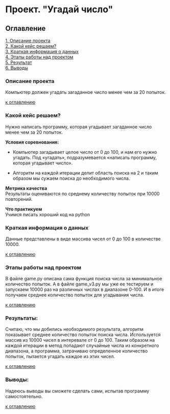 # Проект. "Угадай число"

## Оглавление  
[1. Описание проекта](#описание-проекта)  
[2. Какой кейс решаем?](#какой-кейс-решаем)  
[3. Краткая информация о данных](.README.md#Краткая-информация-о-данных)  
[4. Этапы работы над проектом](.README.md#Этапы-работы-над-проектом)  
[5. Результат](#результаты)    
[6. Выводы](.README.md#Выводы) 

### Описание проекта    
Компьютер должен угадать загаданное число менее чем за 20 попыток.

[к оглавлению](#оглавление)


### Какой кейс решаем?    
Нужно написать программу, которая угадывает  загаданное число менее чем за 20 попыток.

**Условия соревнования:**  
- Компьютер загадывает целое число от 0 до 100, и нам его нужно угадать. Под «угадать», подразумевается «написать программу, которая угадывает число».

- Алгоритм на каждой итерации делит область поиска на 2 и таким образом мы сужаем поиска до необходимого числа.

**Метрика качества**     
Результаты оцениваются по среднему количеству попыток при 10000 повторений.

**Что практикуем**     
Учимся писать хороший код на python

### Краткая информация о данных

Данные представлены в виде массива чисел от 0 до 100 в количестве 10000.
  
[к оглавлению](#оглавление)


### Этапы работы над проектом  

В файле game.py описана сама функция поиска числа за минимальное количество попыток. А в файле game_v3.py мы уже ее тестируем и запускаем 10000 раз на различных числах в диапазоне 0-100. И в итоге получаем среднее количество попыток для угадывания числа. 

[к оглавлению](#оглавление)


### Результаты:  

Считаю, что мы добились необходимого результата, алгоритм показывает среднее количество попыток поиска числа. Используется массив из 10000 чисел в интеревале от 0 до 100. Таким образом на каждой итерации в метод попадают случайные числа из конкретного диапазона, а программа, затрачиваю определенное количество попыток, пытается угадать каждое из этих чисел. 

[к оглавлению](#оглавление)


### Выводы:  

Надеюсь выводы вы сможете сделать сами, испытав программу самостоятельно.

[к оглавлению](#оглавление)

